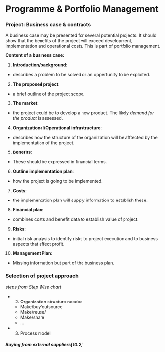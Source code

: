 # Programme & Portfolio Management

### Project: Business case & contracts

A business case may be presented for several potential projects. It should show
that the benefits of the project will exceed development, implementation and 
operational costs. This is part of portfolio management. 

**Content of a business case:**

1. **Introduction/background**:
  * describes a problem to be solved or an oppertunity to be exploited.
2. **The proposed project**:
  * a brief outline of the project scope.
3. **The market**:
  * the project could be to develop a new product. The likely *demand for the 
    product* is assessed.
4. **Organizational/Operational infrastructure**:
  * describes how the structure of the organization will be afftected by the 
    implementation of the project.
5. **Benefits**:
  * These should be expressed in financial terms.
6. **Outline implementation plan**:
  * how the project is going to be implemented.
7. **Costs**:
  * the implementation plan will supply information to establish these.
8. **Financial plan**:
  * combines costs and benefit data to establish value of project.
9. **Risks**:
  * initial risk analysis to identify risks to project execution and to business
    aspects that affect profit.
10. **Management Plan**:
  * Missing information but part of the business plan.

### Selection of project approach

*steps from Step Wise chart*

- 2. Organization structure needed
  - Make/buy/outsource
  - Make/reuse/
  - Make/share
  - ...

- 3. Process model

##### Buying from external suppliers[10.2]


